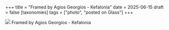 +++
title = "Framed by Agios Georgios - Kefalonia"
date = 2025-06-15
draft = false
[taxonomies]
tags = ["photo", "posted on Glass"]
+++

[![](https://cdn.glass.photo/nPh7nIDY8gttqbU3zdYRLQf-hDPrlqNX_i-v0kqvKnI/rs:fit:3072:3072:0/q:90/L3Bvc3QvNTlhNjJlNDItM2Q0Ni00ZmI5LTlkYWItOWEwNTcyZGU5NTNjL3Bob3Rv)](https://glass.photo/len/4o4bwaCYJMrtBpe18iuhGf) Framed by Agios Georgios - Kefalonia

<!-- more -->